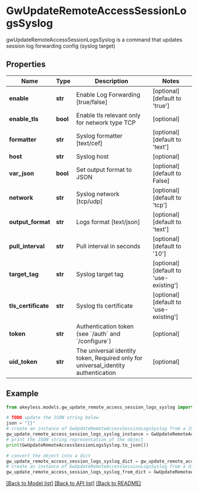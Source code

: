# GwUpdateRemoteAccessSessionLogsSyslog

gwUpdateRemoteAccessSessionLogsSyslog is a command that updates session log forwarding config (syslog target)

## Properties

Name | Type | Description | Notes
------------ | ------------- | ------------- | -------------
**enable** | **str** | Enable Log Forwarding [true/false] | [optional] [default to 'true']
**enable_tls** | **bool** | Enable tls relevant only for network type TCP | [optional] 
**formatter** | **str** | Syslog formatter [text/cef] | [optional] [default to 'text']
**host** | **str** | Syslog host | [optional] 
**var_json** | **bool** | Set output format to JSON | [optional] [default to False]
**network** | **str** | Syslog network [tcp/udp] | [optional] [default to 'tcp']
**output_format** | **str** | Logs format [text/json] | [optional] [default to 'text']
**pull_interval** | **str** | Pull interval in seconds | [optional] [default to '10']
**target_tag** | **str** | Syslog target tag | [optional] [default to 'use-existing']
**tls_certificate** | **str** | Syslog tls certificate | [optional] [default to 'use-existing']
**token** | **str** | Authentication token (see &#x60;/auth&#x60; and &#x60;/configure&#x60;) | [optional] 
**uid_token** | **str** | The universal identity token, Required only for universal_identity authentication | [optional] 

## Example

```python
from akeyless.models.gw_update_remote_access_session_logs_syslog import GwUpdateRemoteAccessSessionLogsSyslog

# TODO update the JSON string below
json = "{}"
# create an instance of GwUpdateRemoteAccessSessionLogsSyslog from a JSON string
gw_update_remote_access_session_logs_syslog_instance = GwUpdateRemoteAccessSessionLogsSyslog.from_json(json)
# print the JSON string representation of the object
print(GwUpdateRemoteAccessSessionLogsSyslog.to_json())

# convert the object into a dict
gw_update_remote_access_session_logs_syslog_dict = gw_update_remote_access_session_logs_syslog_instance.to_dict()
# create an instance of GwUpdateRemoteAccessSessionLogsSyslog from a dict
gw_update_remote_access_session_logs_syslog_from_dict = GwUpdateRemoteAccessSessionLogsSyslog.from_dict(gw_update_remote_access_session_logs_syslog_dict)
```
[[Back to Model list]](../README.md#documentation-for-models) [[Back to API list]](../README.md#documentation-for-api-endpoints) [[Back to README]](../README.md)


